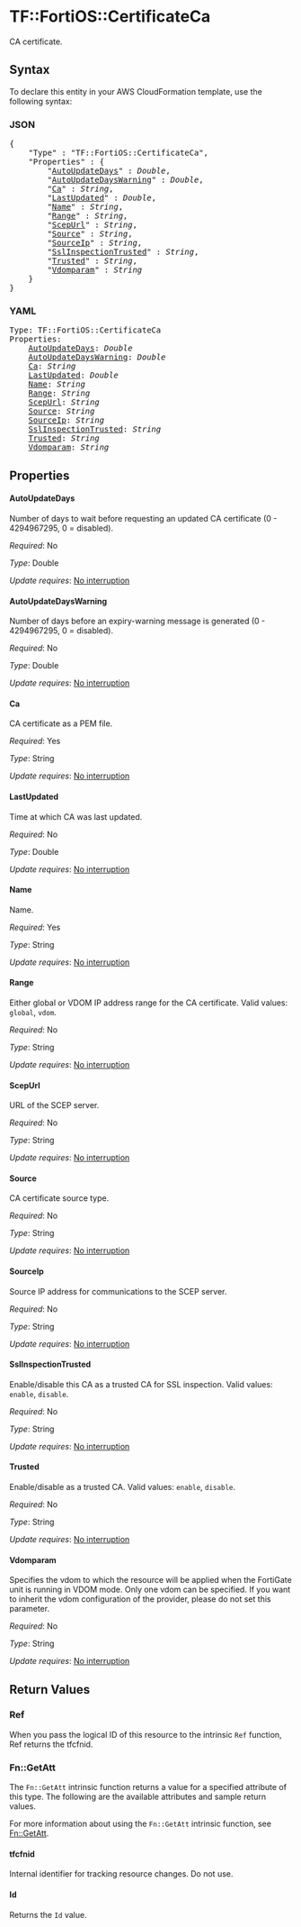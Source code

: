 # TF::FortiOS::CertificateCa

CA certificate.

## Syntax

To declare this entity in your AWS CloudFormation template, use the following syntax:

### JSON

<pre>
{
    "Type" : "TF::FortiOS::CertificateCa",
    "Properties" : {
        "<a href="#autoupdatedays" title="AutoUpdateDays">AutoUpdateDays</a>" : <i>Double</i>,
        "<a href="#autoupdatedayswarning" title="AutoUpdateDaysWarning">AutoUpdateDaysWarning</a>" : <i>Double</i>,
        "<a href="#ca" title="Ca">Ca</a>" : <i>String</i>,
        "<a href="#lastupdated" title="LastUpdated">LastUpdated</a>" : <i>Double</i>,
        "<a href="#name" title="Name">Name</a>" : <i>String</i>,
        "<a href="#range" title="Range">Range</a>" : <i>String</i>,
        "<a href="#scepurl" title="ScepUrl">ScepUrl</a>" : <i>String</i>,
        "<a href="#source" title="Source">Source</a>" : <i>String</i>,
        "<a href="#sourceip" title="SourceIp">SourceIp</a>" : <i>String</i>,
        "<a href="#sslinspectiontrusted" title="SslInspectionTrusted">SslInspectionTrusted</a>" : <i>String</i>,
        "<a href="#trusted" title="Trusted">Trusted</a>" : <i>String</i>,
        "<a href="#vdomparam" title="Vdomparam">Vdomparam</a>" : <i>String</i>
    }
}
</pre>

### YAML

<pre>
Type: TF::FortiOS::CertificateCa
Properties:
    <a href="#autoupdatedays" title="AutoUpdateDays">AutoUpdateDays</a>: <i>Double</i>
    <a href="#autoupdatedayswarning" title="AutoUpdateDaysWarning">AutoUpdateDaysWarning</a>: <i>Double</i>
    <a href="#ca" title="Ca">Ca</a>: <i>String</i>
    <a href="#lastupdated" title="LastUpdated">LastUpdated</a>: <i>Double</i>
    <a href="#name" title="Name">Name</a>: <i>String</i>
    <a href="#range" title="Range">Range</a>: <i>String</i>
    <a href="#scepurl" title="ScepUrl">ScepUrl</a>: <i>String</i>
    <a href="#source" title="Source">Source</a>: <i>String</i>
    <a href="#sourceip" title="SourceIp">SourceIp</a>: <i>String</i>
    <a href="#sslinspectiontrusted" title="SslInspectionTrusted">SslInspectionTrusted</a>: <i>String</i>
    <a href="#trusted" title="Trusted">Trusted</a>: <i>String</i>
    <a href="#vdomparam" title="Vdomparam">Vdomparam</a>: <i>String</i>
</pre>

## Properties

#### AutoUpdateDays

Number of days to wait before requesting an updated CA certificate (0 - 4294967295, 0 = disabled).

_Required_: No

_Type_: Double

_Update requires_: [No interruption](https://docs.aws.amazon.com/AWSCloudFormation/latest/UserGuide/using-cfn-updating-stacks-update-behaviors.html#update-no-interrupt)

#### AutoUpdateDaysWarning

Number of days before an expiry-warning message is generated (0 - 4294967295, 0 = disabled).

_Required_: No

_Type_: Double

_Update requires_: [No interruption](https://docs.aws.amazon.com/AWSCloudFormation/latest/UserGuide/using-cfn-updating-stacks-update-behaviors.html#update-no-interrupt)

#### Ca

CA certificate as a PEM file.

_Required_: Yes

_Type_: String

_Update requires_: [No interruption](https://docs.aws.amazon.com/AWSCloudFormation/latest/UserGuide/using-cfn-updating-stacks-update-behaviors.html#update-no-interrupt)

#### LastUpdated

Time at which CA was last updated.

_Required_: No

_Type_: Double

_Update requires_: [No interruption](https://docs.aws.amazon.com/AWSCloudFormation/latest/UserGuide/using-cfn-updating-stacks-update-behaviors.html#update-no-interrupt)

#### Name

Name.

_Required_: Yes

_Type_: String

_Update requires_: [No interruption](https://docs.aws.amazon.com/AWSCloudFormation/latest/UserGuide/using-cfn-updating-stacks-update-behaviors.html#update-no-interrupt)

#### Range

Either global or VDOM IP address range for the CA certificate. Valid values: `global`, `vdom`.

_Required_: No

_Type_: String

_Update requires_: [No interruption](https://docs.aws.amazon.com/AWSCloudFormation/latest/UserGuide/using-cfn-updating-stacks-update-behaviors.html#update-no-interrupt)

#### ScepUrl

URL of the SCEP server.

_Required_: No

_Type_: String

_Update requires_: [No interruption](https://docs.aws.amazon.com/AWSCloudFormation/latest/UserGuide/using-cfn-updating-stacks-update-behaviors.html#update-no-interrupt)

#### Source

CA certificate source type.

_Required_: No

_Type_: String

_Update requires_: [No interruption](https://docs.aws.amazon.com/AWSCloudFormation/latest/UserGuide/using-cfn-updating-stacks-update-behaviors.html#update-no-interrupt)

#### SourceIp

Source IP address for communications to the SCEP server.

_Required_: No

_Type_: String

_Update requires_: [No interruption](https://docs.aws.amazon.com/AWSCloudFormation/latest/UserGuide/using-cfn-updating-stacks-update-behaviors.html#update-no-interrupt)

#### SslInspectionTrusted

Enable/disable this CA as a trusted CA for SSL inspection. Valid values: `enable`, `disable`.

_Required_: No

_Type_: String

_Update requires_: [No interruption](https://docs.aws.amazon.com/AWSCloudFormation/latest/UserGuide/using-cfn-updating-stacks-update-behaviors.html#update-no-interrupt)

#### Trusted

Enable/disable as a trusted CA. Valid values: `enable`, `disable`.

_Required_: No

_Type_: String

_Update requires_: [No interruption](https://docs.aws.amazon.com/AWSCloudFormation/latest/UserGuide/using-cfn-updating-stacks-update-behaviors.html#update-no-interrupt)

#### Vdomparam

Specifies the vdom to which the resource will be applied when the FortiGate unit is running in VDOM mode. Only one vdom can be specified. If you want to inherit the vdom configuration of the provider, please do not set this parameter.

_Required_: No

_Type_: String

_Update requires_: [No interruption](https://docs.aws.amazon.com/AWSCloudFormation/latest/UserGuide/using-cfn-updating-stacks-update-behaviors.html#update-no-interrupt)

## Return Values

### Ref

When you pass the logical ID of this resource to the intrinsic `Ref` function, Ref returns the tfcfnid.

### Fn::GetAtt

The `Fn::GetAtt` intrinsic function returns a value for a specified attribute of this type. The following are the available attributes and sample return values.

For more information about using the `Fn::GetAtt` intrinsic function, see [Fn::GetAtt](https://docs.aws.amazon.com/AWSCloudFormation/latest/UserGuide/intrinsic-function-reference-getatt.html).

#### tfcfnid

Internal identifier for tracking resource changes. Do not use.

#### Id

Returns the <code>Id</code> value.

